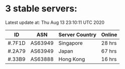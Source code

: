 # 3 stable servers:

Latest update at: Thu Aug 13 23:10:11 UTC 2020

| ID | ASN | Server Country | Online |
| -- | --- | -------------- | ------ |
| #.7F1D | AS63949 | Singapore | 28 hrs |
| #.2A79 | AS63949 | Japan | 67 hrs |
| #.33B9 | AS63888 | Hong Kong | 16 hrs |

